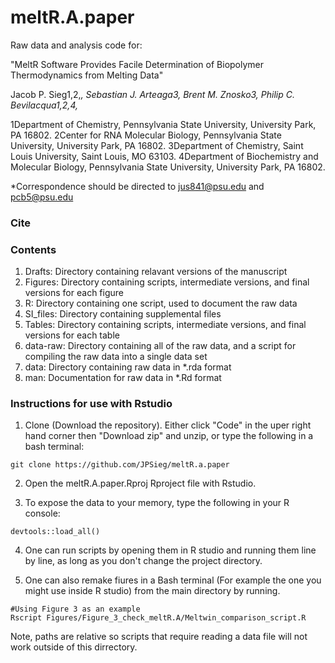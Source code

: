 # meltR.A.paper

Raw data and analysis code for:

"MeltR Software Provides Facile Determination of Biopolymer Thermodynamics from Melting Data"

Jacob P. Sieg1,2,*, Sebastian J. Arteaga3, Brent M. Znosko3, Philip C. Bevilacqua1,2,4,*

1Department of Chemistry, Pennsylvania State University, University Park, PA 16802.
2Center for RNA Molecular Biology, Pennsylvania State University, University Park, PA 16802.
3Department of Chemistry, Saint Louis University, Saint Louis, MO 63103.
4Department of Biochemistry and Molecular Biology, Pennsylvania State University, University Park, PA 16802.

*Correspondence should be directed to jus841@psu.edu and pcb5@psu.edu 

### Cite 

### Contents

  1. Drafts: Directory containing relavant versions of the manuscript
  2. Figures: Directory containing scripts, intermediate versions, and final versions for each figure
  3. R: Directory containing one script, used to document the raw data
  4. SI_files: Directory containing supplemental files
  5. Tables: Directory containing scripts, intermediate versions, and final versions for each table
  6. data-raw: Directory containing all of the raw data, and a script for compiling the raw data into a single data set
  7. data: Directory containing raw data in *.rda format 
  8. man: Documentation for raw data in *.Rd format
  
 ### Instructions for use with Rstudio
 
 1. Clone (Download the repository). Either click "Code" in the uper right hand corner then "Download zip" and unzip, or type the following in a bash terminal:
 
 ```{r}
 git clone https://github.com/JPSieg/meltR.a.paper
 ```
 
 2. Open the meltR.A.paper.Rproj Rproject file with Rstudio.
 
 3. To expose the data to your memory, type the following in your R console:
 
 ```{r}
 devtools::load_all()
 ```
 
 4. One can run scripts by opening them in R studio and running them line by line, as long as you don't change the project directory.
 
 5. One can also remake fiures in a Bash terminal (For example the one you might use inside R studio) from the main directory by running.
 
 ```{r}
 #Using Figure 3 as an example
 Rscript Figures/Figure_3_check_meltR.A/Meltwin_comparison_script.R
 ```

Note, paths are relative so scripts that require reading a data file will not work outside of this dirrectory.
